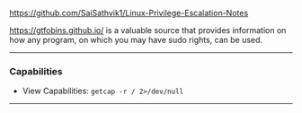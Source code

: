 https://github.com/SaiSathvik1/Linux-Privilege-Escalation-Notes

https://gtfobins.github.io/ is a valuable source that provides information on how any program, on which you may have sudo rights, can be used.



--------------
### Capabilities

- View Capabilities: ```getcap -r / 2>/dev/null```


--------------
